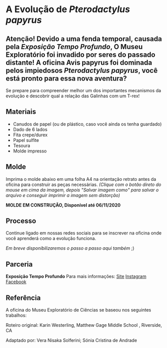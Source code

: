 # A Evolução de _Pterodactylus papyrus_

## Atenção! Devido a uma fenda temporal, causada pela *Exposição Tempo Profundo*, O Museu Exploratório foi invadido por seres do passado distante! A oficina Avis papyrus foi dominada pelos impiedosos _Pterodactylus papyrus_, você está pronto para essa nova aventura?
Se prepare para compreender melhor um dos importantes mecanismos da evolução e descobrir qual a relação das Galinhas com um T-rex!

## Materiais
* Canudos de papel (ou de plástico, caso você ainda os tenha guardado)
* Dado de 6 lados
* Fita crepe/durex
* Papel sulfite
* Tesoura
* Molde impresso

## Molde
Imprima o molde abaixo em uma folha A4 na orientação retrato antes da oficina para construir as peças necessárias.
_(Clique com o botão direto do mouse em cima da imagem, depois "Salvar imagem como" para salvar o arquivo e conseguir imprimir a imagem sem distorção)_

**MOLDE EM CONSTRUÇÃO, Disponível até 06/11/2020**


## Processo
Continue ligado em nossas redes sociais para se inscrever na oficina onde você aprenderá como a evolução funciona.

_Em breve disponibilizaremos o passo a passo aqui também_ ;)

## Parceria
**Exposição Tempo Profundo**
Para mais informações:
[Site](https://www.mc.unicamp.br/paginas/tempo-profundo)
[Instagram](https://www.instagram.com/expotempoprofundo/)
[Facebook](https://www.facebook.com/expotempoprofundo)

## Referência
A oficina do Museu Exploratório de Ciências se baseou nos seguintes trabalhos:

Roteiro original: Karin Westerling, Matthew Gage Middle School , Riverside, CA

Adaptado por: Vera Nisaka Solferini; Sónia Cristina de Andrade
